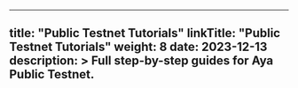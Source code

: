 
---
title: "Public Testnet Tutorials"
linkTitle: "Public Testnet Tutorials"
weight: 8
date: 2023-12-13
description: >
  Full step-by-step guides for Aya Public Testnet.
---




